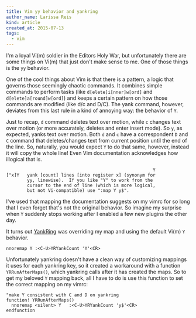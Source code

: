 ```yaml
---
title: Vim yy behavior and yankring
author_name: Larissa Reis
kind: article
created_at: 2015-07-13
tags:
  - vim
---
```


I'm a loyal Vi(m) soldier in the Editors Holy War, but unfortunately there are
some things on Vi(m) that just don't make sense to me. One of those things is
the `yy` behavior.

One of the cool things about Vim is that there is a pattern, a logic that
governs those seemingly chaotic commands. It combines simple commands to perform
tasks (like `d[elete]i[nner]w[ord]` and `d[elete]a[round]w[ord]`) and keeps a
certain pattern on how those commands are modified (like d/c and D/C). The yank
command, however, deviates from this last rule in a kind of annoying way: the
behavior of `Y`.

Just to recap, `d` command deletes text over motion, while `c` changes text over
motion (or more accurately, deletes and enter insert mode). So `y`, as expected,
yanks text over motion. Both `d` and `c` have a correspondent `D` and `C`
command that deletes/changes text from current position until the end of the
line. So, naturally, you would expect `Y` to do that same, however, instead it
will copy the whole line! Even Vim documentation acknowledges how illogical that
is.

                                                            Y
    ["x]Y   yank [count] lines [into register x] (synonym for
            yy, linewise).  If you like "Y" to work from the
            cursor to the end of line (which is more logical,
            but not Vi-compatible) use ":map Y y$".

I've used that mapping the documentation suggests on my vimrc for so long that I
even forget that's not the original behavior. So imagine my surprise when `Y`
suddenly stops working after I enabled a few new plugins the other day.

It turns out [YankRing](http://www.vim.org/scripts/script.php?script_id=1234)
was overriding my map and using the default Vi(m) `Y` behavior.

    nnoremap Y :<C-U>YRYankCount 'Y'<CR>

Unfortunately yankring doesn't have a clean way of customizing mappings it uses
for each yankring key, so it created a workaround with a function
`YRRunAfterMaps()`, which yankring calls after it has created the maps. So to
get my beloved `Y` mapping back, all I have to do is use this function to set
the correct mapping on my vimrc:

    "make Y consistent with C and D on yankring
    function! YRRunAfterMaps()
      nnoremap <silent> Y   :<C-U>YRYankCount 'y$'<CR>
    endfunction


